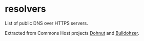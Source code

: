 # resolvers

List of public DNS over HTTPS servers.

Extracted from Commons Host projects [Dohnut](https://www.npmjs.com/package/dohnut) and [Bulldohzer](https://www.npmjs.com/package/bulldohzer).
